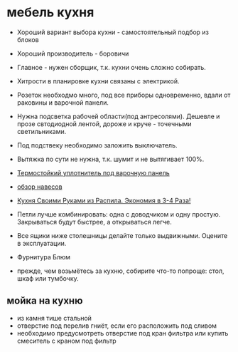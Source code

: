 # мебель кухня

* Хороший вариант выбора кухни - самостоятельный подбор из блоков
* Хороший производитель - боровичи
* Главное - нужен сборщик, т.к. кухни очень сложно собирать.

* Хитрости в планировке кухни связаны с электрикой. 
* Розеток необходмо много, под все приборы одновременно, вдали от раковины и варочной панели.
* Нужна подсветка рабочей области(под антресолями). Дешевле и прозе свтодиодной лентой, дороже и круче - точечными светильниками.
* Под подствеку необходимо заложить выключатель.

* Вытяжка по сути не нужна, т.к. шумит и не вытягивает 100%.

* [Термостойкий уплотнитель под варочную панель](http://prip.ru/uplotnitel-termostoykyy/ )

* [обзор навесов](https://www.youtube.com/watch?v=tJYlHMWphOM)
* [Кухня Своими Руками из Распила. Экономия в 3-4 Раза!](https://www.youtube.com/watch?v=UWUzNf-RVXM)
* Петли лучше комбинировать: одна с доводчиком и одну простую. Закрываться будут быстрее, а открываться легче.
* Все ящики ниже столешницы делайте только выдвижными. Оцените в эксплуатации.
* Фурнитура Блюм
* прежде, чем возьмётесь за кухню, собирите что-то попроще: стол, шкаф или тумбочку.

## мойка на кухню

 * из камня тише стальной
 * отверстие под перелив гниёт, если его расположить под сливом
 * необходимо предусмотреть отверстие под кран фильтра или купить смеситель с краном под фильтр